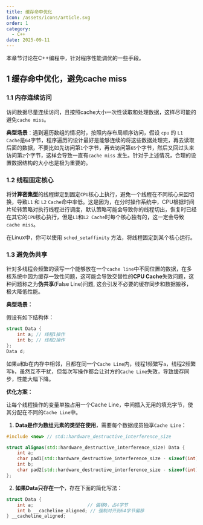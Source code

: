 ```yaml
---
title: 缓存命中优化
icon: /assets/icons/article.svg
order: 1
category:
  - C++
date: 2025-09-11
---
```


本章节讨论在C++编程中，针对程序性能调优的一些手段。

## 1 缓存命中优化，避免cache miss

### 1.1 内存连续访问

访问数据尽量连续访问，且按照cache大小一次性读取和处理数据，这样尽可能的避免`cache miss`。

**典型场景**：遇到遍历数组的情况时，按照内存布局顺序访问，假设 `cpu` 的 `L1 Cache`是`64`字节，程序遍历的设计最好是能够连续的将这些数据处理完，再去读取后面的数据，不要比如先访问第`1`个字节，再去访问第`65`个字节，然后又回过头来访问第`2`个字节，这样会导致一直有`cache miss` 发生。针对于上述情况，合理的设置数据结构的大小也是极为重要的。

### 1.2 线程固定核心

将**计算密集型**的线程绑定到固定`CPU`核心上执行，避免一个线程在不同核心来回切换，导致`L1` 和 `L2` `Cache`命中率低。这是因为，在分时操作系统中，CPU根据时间片轮转策略对执行线程进行调度，默认策略可能会导致你的线程切出，恢复时已经在其它的`CPU`核心执行，但是`L1`和`L2 Cache`时每个核心独有的，这一定会导致`cache miss`。

在Linux中，你可以使用 `sched_setaffinity` 方法，将线程固定到某个核心运行。

### 1.3 避免伪共享

针对多线程会频繁的读写一个能够放在一个`cache line`中不同位置的数据，在多核系统中因为缓存一致性问题，这可能会导致交替性的**CPU Cache**失效问题，这种问题称之为**伪共享**(False Line)问题, 这会引发不必要的缓存同步和数据搬移，极大降低性能。

**典型场景：**

假设有如下结构体：

```c++
struct Data {
    int a; // 线程1操作
    int b; // 线程2操作
};
Data d;
```

如果a和b在内存中相邻，且都在同一个`Cache Line`内，线程1频繁写`a`，线程2频繁写`b`，虽然互不干扰，但每次写操作都会让对方的`Cache Line`失效，导致缓存同步，性能大幅下降。

**优化方案：**

让每个线程操作的变量单独占用一个Cache Line，中间插入无用的填充字节，使其分配在不同的`Cache Line`中。

1. **Data是作为数组元素的类型在使用**，需要每个数据成员独享`Cache Line`：

```c++
#include <new> // std::hardware_destructive_interference_size

struct alignas(std::hardware_destructive_interference_size) Data {
    int a;
    char pad1[std::hardware_destructive_interference_size - sizeof(int)];
    int b;
    char pad2[std::hardware_destructive_interference_size - sizeof(int)];
};
```

2. **如果Data只存在一个**，存在下面的简化写法：

```c++
struct Data {
    int a;                    // 偏移0，占4字节
    int b __cacheline_aligned; // 强制对齐到64字节偏移
} __cacheline_aligned;
```
